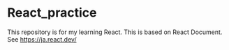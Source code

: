 # React_practice

This repository is for my learning React.
This is based on React Document. See https://ja.react.dev/
